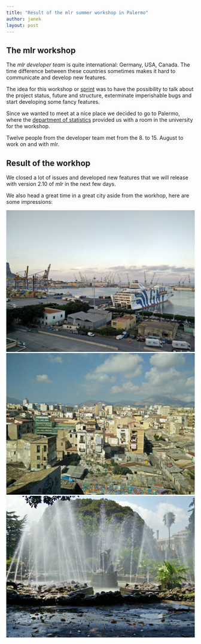 ```yaml
---
title: "Result of the mlr summer workshop in Palermo"
author: janek
layout: post
---
```


## The mlr workshop

The *mlr developer team* is quite international: Germany, USA, Canada. The time difference between these countries sometimes makes it hard to communicate and develop new features.

The idea for this workshop or [sprint](http://en.wikipedia.org/wiki/Sprint_(software_development)) was to have the possibility to talk about the project status, future and structure, exterminate imperishable bugs and start developing some fancy features.

<!--more-->

Since we wanted to meet at a nice place we decided to go to Palermo, where the [department of statistics](https://www.unipa.it/dipartimenti/seas/) provided us with a room in the university for the workshop.

Twelve people from the developer team met from the 8. to 15. August to work on and with mlr.


## Result of the workhop

We closed a lot of issues and developed new features that we will release with version 2.10 of *mlr* in the next few days.

We also head a great time in a great city aside from the workhop, here are some impressions:

![](../images/palermo/IMG_20160805_194946.jpg)
![](../images/palermo/IMG_20160806_094042.jpg)
![](../images/palermo/IMG_20160806_112236.jpg)

